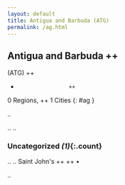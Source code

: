 ```yaml
---
layout: default
title: Antigua and Barbuda (ATG)
permalink: /ag.html
---
```



## Antigua and Barbuda   ++
(ATG)  ++
-                     ++
0 Regions, ++
1 Cities
{: #ag }

.. 




.. 
.. 


### Uncategorized _(1)_{:.count}


..
..
Saint John's  ++
 ++
•




.. 
 
